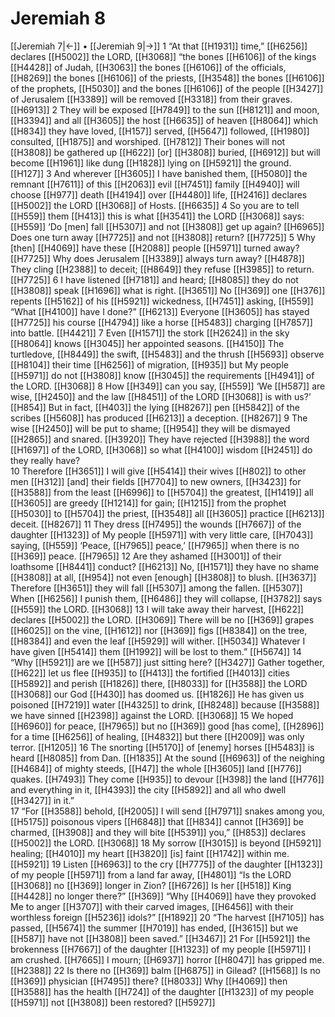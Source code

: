 # Jeremiah 8
[[Jeremiah 7|←]] • [[Jeremiah 9|→]]
1 “At that [[H1931]] time,” [[H6256]] declares [[H5002]] the LORD, [[H3068]] “the bones [[H6106]] of the kings [[H4428]] of Judah, [[H3063]] the bones [[H6106]] of the officials, [[H8269]] the bones [[H6106]] of the priests, [[H3548]] the bones [[H6106]] of the prophets, [[H5030]] and the bones [[H6106]] of the people [[H3427]] of Jerusalem [[H3389]] will be removed [[H3318]] from their graves. [[H6913]] 
2 They will be exposed [[H7849]] to the sun [[H8121]] and moon, [[H3394]] and all [[H3605]] the host [[H6635]] of heaven [[H8064]] which [[H834]] they have loved, [[H157]] served, [[H5647]] followed, [[H1980]] consulted, [[H1875]] and worshiped. [[H7812]] Their bones will not [[H3808]] be gathered up [[H622]] [or] [[H3808]] buried, [[H6912]] but will become [[H1961]] like dung [[H1828]] lying on [[H5921]] the ground. [[H127]] 
3 And wherever [[H3605]] I have banished them, [[H5080]] the remnant [[H7611]] of this [[H2063]] evil [[H7451]] family [[H4940]] will choose [[H977]] death [[H4194]] over [[H4480]] life, [[H2416]] declares [[H5002]] the LORD [[H3068]] of Hosts. [[H6635]] 
4 So you are to tell [[H559]] them [[H413]] this is what [[H3541]] the LORD [[H3068]] says: [[H559]] ‘Do [men] fall [[H5307]] and not [[H3808]] get up again? [[H6965]] Does one turn away [[H7725]] and not [[H3808]] return? [[H7725]] 
5 Why [then] [[H4069]] have these [[H2088]] people [[H5971]] turned away? [[H7725]] Why does Jerusalem [[H3389]] always turn away? [[H4878]] They cling [[H2388]] to deceit; [[H8649]] they refuse [[H3985]] to return. [[H7725]] 
6 I have listened [[H7181]] and heard; [[H8085]] they do not [[H3808]] speak [[H1696]] what is right. [[H3651]] No [[H369]] one [[H376]] repents [[H5162]] of his [[H5921]] wickedness, [[H7451]] asking, [[H559]] “What [[H4100]] have I done?” [[H6213]] Everyone [[H3605]] has stayed [[H7725]] his course [[H4794]] like a horse [[H5483]] charging [[H7857]] into battle. [[H4421]] 
7 Even [[H1571]] the stork [[H2624]] in the sky [[H8064]] knows [[H3045]] her appointed seasons. [[H4150]] The turtledove, [[H8449]] the swift, [[H5483]] and the thrush [[H5693]] observe [[H8104]] their time [[H6256]] of migration, [[H935]] but My people [[H5971]] do not [[H3808]] know [[H3045]] the requirements [[H4941]] of the LORD. [[H3068]] 
8 How [[H349]] can you say, [[H559]] ‘We [[H587]] are wise, [[H2450]] and the law [[H8451]] of the LORD [[H3068]] is with us?’ [[H854]] But in fact, [[H403]] the lying [[H8267]] pen [[H5842]] of the scribes [[H5608]] has produced [[H6213]] a deception. [[H8267]] 
9 The wise [[H2450]] will be put to shame; [[H954]] they will be dismayed [[H2865]] and snared. [[H3920]] They have rejected [[H3988]] the word [[H1697]] of the LORD, [[H3068]] so what [[H4100]] wisdom [[H2451]] do they really have?  
10 Therefore [[H3651]] I will give [[H5414]] their wives [[H802]] to other men [[H312]] [and] their fields [[H7704]] to new owners, [[H3423]] for [[H3588]] from the least [[H6996]] to [[H5704]] the greatest, [[H1419]] all [[H3605]] are greedy [[H1214]] for gain; [[H1215]] from the prophet [[H5030]] to [[H5704]] the priest, [[H3548]] all [[H3605]] practice [[H6213]] deceit. [[H8267]] 
11 They dress [[H7495]] the wounds [[H7667]] of the daughter [[H1323]] of My people [[H5971]] with very little care, [[H7043]] saying, [[H559]] ‘Peace, [[H7965]] peace,’ [[H7965]] when there is no [[H369]] peace. [[H7965]] 
12 Are they ashamed [[H3001]] of their loathsome [[H8441]] conduct? [[H6213]] No, [[H1571]] they have no shame [[H3808]] at all, [[H954]] not even [enough] [[H3808]] to blush. [[H3637]] Therefore [[H3651]] they will fall [[H5307]] among the fallen. [[H5307]] When [[H6256]] I punish them, [[H6486]] they will collapse, [[H3782]] says [[H559]] the LORD. [[H3068]] 
13 I will take away their harvest, [[H622]] declares [[H5002]] the LORD. [[H3069]] There will be no [[H369]] grapes [[H6025]] on the vine, [[H1612]] nor [[H369]] figs [[H8384]] on the tree, [[H8384]] and even the leaf [[H5929]] will wither. [[H5034]] Whatever I have given [[H5414]] them [[H1992]] will be lost to them.” [[H5674]] 
14 “Why [[H5921]] are we [[H587]] just sitting here? [[H3427]] Gather together, [[H622]] let us flee [[H935]] to [[H413]] the fortified [[H4013]] cities [[H5892]] and perish [[H1826]] there, [[H8033]] for [[H3588]] the LORD [[H3068]] our God [[H430]] has doomed us. [[H1826]] He has given us poisoned [[H7219]] water [[H4325]] to drink, [[H8248]] because [[H3588]] we have sinned [[H2398]] against the LORD. [[H3068]] 
15 We hoped [[H6960]] for peace, [[H7965]] but no [[H369]] good [has come], [[H2896]] for a time [[H6256]] of healing, [[H4832]] but there [[H2009]] was only terror. [[H1205]] 
16 The snorting [[H5170]] of [enemy] horses [[H5483]] is heard [[H8085]] from Dan. [[H1835]] At the sound [[H6963]] of the neighing [[H4684]] of mighty steeds, [[H47]] the whole [[H3605]] land [[H776]] quakes. [[H7493]] They come [[H935]] to devour [[H398]] the land [[H776]] and everything in it, [[H4393]] the city [[H5892]] and all who dwell [[H3427]] in it.”  
17 “For [[H3588]] behold, [[H2005]] I will send [[H7971]] snakes among you, [[H5175]] poisonous vipers [[H6848]] that [[H834]] cannot [[H369]] be charmed, [[H3908]] and they will bite [[H5391]] you,” [[H853]] declares [[H5002]] the LORD. [[H3068]] 
18 My sorrow [[H3015]] is beyond [[H5921]] healing; [[H4010]] my heart [[H3820]] [is] faint [[H1742]] within me. [[H5921]] 
19 Listen [[H6963]] to the cry [[H7775]] of the daughter [[H1323]] of my people [[H5971]] from a land far away, [[H4801]] “Is the LORD [[H3068]] no [[H369]] longer in Zion? [[H6726]] Is her [[H518]] King [[H4428]] no longer there?” [[H369]] “Why [[H4069]] have they provoked Me to anger [[H3707]] with their carved images, [[H6456]] with their worthless foreign [[H5236]] idols?” [[H1892]] 
20 “The harvest [[H7105]] has passed, [[H5674]] the summer [[H7019]] has ended, [[H3615]] but we [[H587]] have not [[H3808]] been saved.” [[H3467]] 
21 For [[H5921]] the brokenness [[H7667]] of the daughter [[H1323]] of my people [[H5971]] I am crushed. [[H7665]] I mourn; [[H6937]] horror [[H8047]] has gripped me. [[H2388]] 
22 Is there no [[H369]] balm [[H6875]] in Gilead? [[H1568]] Is no [[H369]] physician [[H7495]] there? [[H8033]] Why [[H4069]] then [[H3588]] has the health [[H724]] of the daughter [[H1323]] of my people [[H5971]] not [[H3808]] been restored? [[H5927]] 
